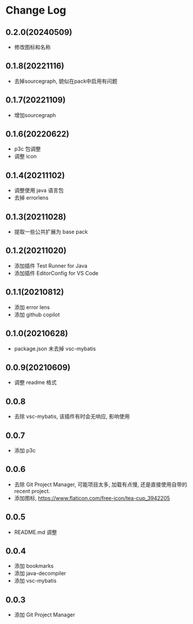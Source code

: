 # Change Log

## 0.2.0(20240509)

- 修改图标和名称

## 0.1.8(20221116)

- 去掉sourcegraph, 貌似在pack中启用有问题

## 0.1.7(20221109)

- 增加sourcegraph

## 0.1.6(20220622)

- p3c 包调整
- 调整 icon

## 0.1.4(20211102)

- 调整使用 java 语言包
- 去掉 errorlens

## 0.1.3(20211028)

- 提取一些公共扩展为 base pack

## 0.1.2(20211020)

- 添加插件 Test Runner for Java
- 添加插件 EditorConfig for VS Code

## 0.1.1(20210812)

- 添加 error lens
- 添加 github copilot

## 0.1.0(20210628)

- package.json 未去掉 vsc-mybatis

## 0.0.9(20210609)

- 调整 readme 格式

## 0.0.8

- 去除 vsc-mybatis, 该插件有时会无响应, 影响使用

## 0.0.7

- 添加 p3c

## 0.0.6

- 去除 Git Project Manager, 可能项目太多, 加载有点慢, 还是直接使用自带的 recent project.
- 添加图标, https://www.flaticon.com/free-icon/tea-cup_3942205

## 0.0.5

- README.md 调整

## 0.0.4

- 添加 bookmarks
- 添加 java-decompiler
- 添加 vsc-mybatis

## 0.0.3

- 添加 Git Project Manager
